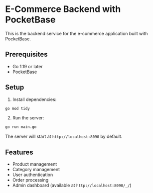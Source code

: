 # E-Commerce Backend with PocketBase

This is the backend service for the e-commerce application built with PocketBase.

## Prerequisites

- Go 1.19 or later
- PocketBase

## Setup

1. Install dependencies:
```bash
go mod tidy
```

2. Run the server:
```bash
go run main.go
```

The server will start at `http://localhost:8090` by default.

## Features

- Product management
- Category management
- User authentication
- Order processing
- Admin dashboard (available at `http://localhost:8090/_/`) 